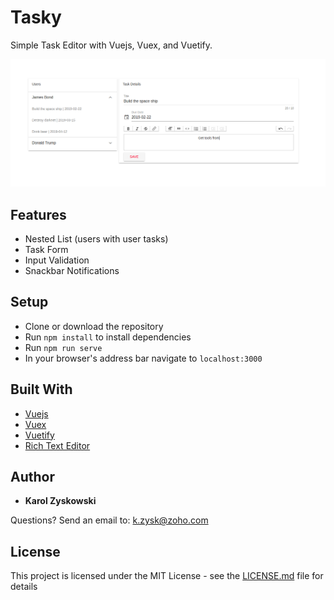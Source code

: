 # Tasky

Simple Task Editor with Vuejs, Vuex, and Vuetify.

![User List with Task Editor](./src/assets/tasky.png)

## Features

-   Nested List (users with user tasks)
-   Task Form
-   Input Validation
-   Snackbar Notifications

## Setup

-   Clone or download the repository
-   Run `npm install` to install dependencies
-   Run `npm run serve`
-   In your browser's address bar navigate to `localhost:3000`

## Built With

-   [Vuejs](https://vuejs.org/)
-   [Vuex](https://vuex.vuejs.org/)
-   [Vuetify](https://vuetifyjs.com)
-   [Rich Text Editor](https://trix-editor.org/)

## Author

-   **Karol Zyskowski**

Questions? Send an email to: k.zysk@zoho.com

## License

This project is licensed under the MIT License - see the [LICENSE.md](LICENSE.md) file for details

